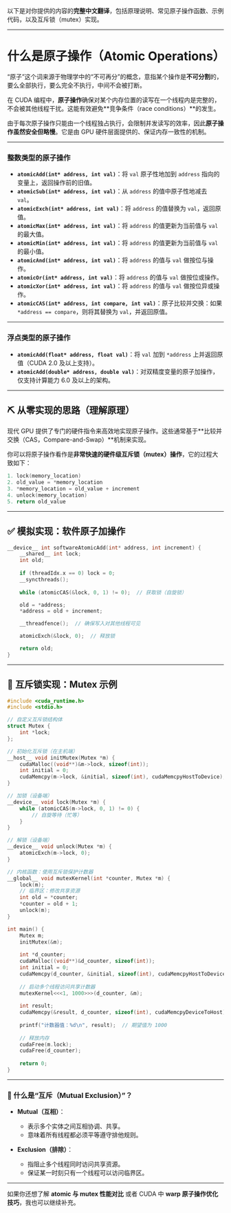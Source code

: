 以下是对你提供的内容的**完整中文翻译**，包括原理说明、常见原子操作函数、示例代码，以及互斥锁（mutex）实现。

---

# 什么是原子操作（Atomic Operations）

“原子”这个词来源于物理学中的“不可再分”的概念，意指某个操作是**不可分割**的，要么全部执行，要么完全不执行，中间不会被打断。

在 CUDA 编程中，**原子操作**确保对某个内存位置的读写在一个线程内是完整的，不会被其他线程干扰。这能有效避免\*\*竞争条件（race conditions）\*\*的发生。

由于每次原子操作只能由一个线程独占执行，会限制并发读写的效率，因此**原子操作虽然安全但略慢**。它是由 GPU 硬件层面提供的、保证内存一致性的机制。

---

### **整数类型的原子操作**

* **`atomicAdd(int* address, int val)`**：将 `val` 原子性地加到 `address` 指向的变量上，返回操作前的旧值。
* **`atomicSub(int* address, int val)`**：从 `address` 的值中原子性地减去 `val`。
* **`atomicExch(int* address, int val)`**：将 `address` 的值替换为 `val`，返回原值。
* **`atomicMax(int* address, int val)`**：将 `address` 的值更新为当前值与 `val` 的最大值。
* **`atomicMin(int* address, int val)`**：将 `address` 的值更新为当前值与 `val` 的最小值。
* **`atomicAnd(int* address, int val)`**：将 `address` 的值与 `val` 做按位与操作。
* **`atomicOr(int* address, int val)`**：将 `address` 的值与 `val` 做按位或操作。
* **`atomicXor(int* address, int val)`**：将 `address` 的值与 `val` 做按位异或操作。
* **`atomicCAS(int* address, int compare, int val)`**：原子比较并交换：如果 `*address == compare`，则将其替换为 `val`，并返回原值。

---

### **浮点类型的原子操作**

* **`atomicAdd(float* address, float val)`**：将 `val` 加到 `*address` 上并返回原值（CUDA 2.0 及以上支持）。
* **`atomicAdd(double* address, double val)`**：对双精度变量的原子加操作，仅支持计算能力 6.0 及以上的架构。

---

## ⛏ 从零实现的思路（理解原理）

现代 GPU 提供了专门的硬件指令来高效地实现原子操作。这些通常基于\*\*比较并交换（CAS，Compare-and-Swap）\*\*机制来实现。

你可以将原子操作看作是**非常快速的硬件级互斥锁（mutex）操作**，它的过程大致如下：

```cpp
1. lock(memory_location)
2. old_value = *memory_location
3. *memory_location = old_value + increment
4. unlock(memory_location)
5. return old_value
```

---

## ✅ 模拟实现：软件原子加操作

```cpp
__device__ int softwareAtomicAdd(int* address, int increment) {
    __shared__ int lock;
    int old;
    
    if (threadIdx.x == 0) lock = 0;
    __syncthreads();
    
    while (atomicCAS(&lock, 0, 1) != 0);  // 获取锁（自旋锁）

    old = *address;
    *address = old + increment;

    __threadfence();  // 确保写入对其他线程可见

    atomicExch(&lock, 0);  // 释放锁

    return old;
}
```

---

## 🔐 互斥锁实现：Mutex 示例

```cpp
#include <cuda_runtime.h>
#include <stdio.h>

// 自定义互斥锁结构体
struct Mutex {
    int *lock;
};

// 初始化互斥锁（在主机端）
__host__ void initMutex(Mutex *m) {
    cudaMalloc((void**)&m->lock, sizeof(int));
    int initial = 0;
    cudaMemcpy(m->lock, &initial, sizeof(int), cudaMemcpyHostToDevice);
}

// 加锁（设备端）
__device__ void lock(Mutex *m) {
    while (atomicCAS(m->lock, 0, 1) != 0) {
        // 自旋等待（忙等）
    }
}

// 解锁（设备端）
__device__ void unlock(Mutex *m) {
    atomicExch(m->lock, 0);
}

// 内核函数：使用互斥锁保护计数器
__global__ void mutexKernel(int *counter, Mutex *m) {
    lock(m);
    // 临界区：修改共享资源
    int old = *counter;
    *counter = old + 1;
    unlock(m);
}

int main() {
    Mutex m;
    initMutex(&m);
    
    int *d_counter;
    cudaMalloc((void**)&d_counter, sizeof(int));
    int initial = 0;
    cudaMemcpy(d_counter, &initial, sizeof(int), cudaMemcpyHostToDevice);
    
    // 启动多个线程访问共享计数器
    mutexKernel<<<1, 1000>>>(d_counter, &m);
    
    int result;
    cudaMemcpy(&result, d_counter, sizeof(int), cudaMemcpyDeviceToHost);
    
    printf("计数器值：%d\n", result);  // 期望值为 1000
    
    // 释放内存
    cudaFree(m.lock);
    cudaFree(d_counter);
    
    return 0;
}
```

---

### 🤝 什么是“互斥（Mutual Exclusion）”？

* **Mutual（互相）**：

  * 表示多个实体之间互相协调、共享。
  * 意味着所有线程都必须平等遵守排他规则。

* **Exclusion（排除）**：

  * 指阻止多个线程同时访问共享资源。
  * 保证某一时刻只有一个线程可以访问临界区。

---

如果你还想了解 **atomic 与 mutex 性能对比** 或者 CUDA 中 **warp 原子操作优化技巧**，我也可以继续补充。
